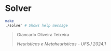 # Solver

```bash
make
./solver # Shows help message
```

> Giancarlo Oliveira Teixeira
>
> *Heurísticas e Metaheurísticas - UFSJ 2024.1*